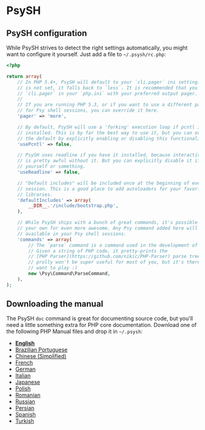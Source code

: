 # PsySH

<!-- [![Build Status](https://secure.travis-ci.org/bobthecow/psysh.png?branch=dev)](http://travis-ci.org/bobthecow/psysh) -->


## PsySH configuration

While PsySH strives to detect the right settings automatically, you might want to configure it yourself. Just add a file to `~/.psysh/rc.php`:

```php
<?php

return array(
    // In PHP 5.4+, PsySH will default to your `cli.pager` ini setting. If this
    // is not set, it falls back to `less`. It is recommended that you set up
    // `cli.pager` in your `php.ini` with your preferred output pager.
    // 
    // If you are running PHP 5.3, or if you want to use a different pager only
    // for Psy shell sessions, you can override it here.
    'pager' => 'more',

    // By default, PsySH will use a 'forking' execution loop if pcntl is
    // installed. This is by far the best way to use it, but you can override
    // the default by explicitly enabling or disabling this functionality here.
    'usePcntl' => false,

    // PsySH uses readline if you have it installed, because interactive input
    // is pretty awful without it. But you can explicitly disable it if you hate
    // yourself or something.
    'useReadline' => false,

    // "Default includes" will be included once at the beginning of every PsySH
    // session. This is a good place to add autoloaders for your favorite
    // libraries.
    'defaultIncludes' => array(
        __DIR__.'/include/bootstrap.php',
    ),

    // While PsySH ships with a bunch of great commands, it's possible to add
    // your own for even more awesome. Any Psy command added here will be
    // available in your Psy shell sessions.
    'commands' => array(
        // The `parse` command is a command used in the development of PsySH.
        // Given a string of PHP code, it pretty-prints the
        // [PHP Parser](https://github.com/nikic/PHP-Parser) parse tree. It
        // prolly won't be super useful for most of you, but it's there if you
        // want to play :)
        new \Psy\Command\ParseCommand,
    ),
);
```

## Downloading the manual

The PsySH `doc` command is great for documenting source code, but you'll need a little something extra for PHP core documentation. Download one of the following PHP Manual files and drop it in `~/.psysh`:

 * **[English](#/manual/en/php_manual.sqlite)**
 * [Brazilian Portuguese](#/manual/pt_BR/php_manual.sqlite)
 * [Chinese (Simplified)](#/manual/zh/php_manual.sqlite)
 * [French](#/manual/fr/php_manual.sqlite)
 * [German](#/manual/de/php_manual.sqlite)
 * [Italian](#/manual/it/php_manual.sqlite)
 * [Japanese](#/manual/ja/php_manual.sqlite)
 * [Polish](#/manual/pl/php_manual.sqlite)
 * [Romanian](#/manual/ro/php_manual.sqlite)
 * [Russian](#/manual/ru/php_manual.sqlite)
 * [Persian](#/manual/fa/php_manual.sqlite)
 * [Spanish](#/manual/es/php_manual.sqlite)
 * [Turkish](#/manual/tr/php_manual.sqlite)

